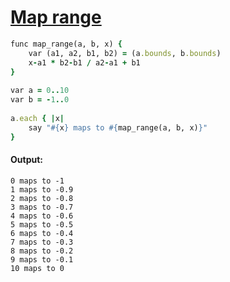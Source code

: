 [1]: https://rosettacode.org/wiki/Map_range

# [Map range][1]

```ruby
func map_range(a, b, x) {
    var (a1, a2, b1, b2) = (a.bounds, b.bounds)
    x-a1 * b2-b1 / a2-a1 + b1
}
 
var a = 0..10
var b = -1..0
 
a.each { |x|
    say "#{x} maps to #{map_range(a, b, x)}"
}
```

#### Output:
```
0 maps to -1
1 maps to -0.9
2 maps to -0.8
3 maps to -0.7
4 maps to -0.6
5 maps to -0.5
6 maps to -0.4
7 maps to -0.3
8 maps to -0.2
9 maps to -0.1
10 maps to 0
```
